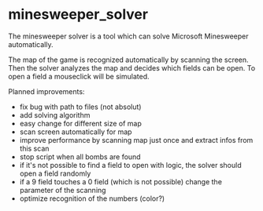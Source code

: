 # minesweeper_solver
The minesweeper solver is a tool which can solve Microsoft Minesweeper automatically.

The map of the game is recognized automatically by scanning the screen. Then the solver analyzes the map and decides which fields can be open. To open a field a mouseclick will be simulated.

Planned improvements:
- fix bug with path to files (not absolut)
- add solving algorithm
- easy change for different size of map
- scan screen automatically for map
- improve performance by scanning map just once and extract infos from this scan
- stop script when all bombs are found
- if it's not possible to find a field to open with logic, the solver should open a field randomly
- if a 9 field touches a 0 field (which is not possible) change the parameter of the scanning
- optimize recognition of the numbers (color?)
